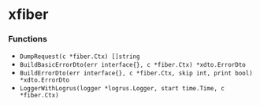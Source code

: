 # xfiber

### Functions

+ `DumpRequest(c *fiber.Ctx) []string`
+ `BuildBasicErrorDto(err interface{}, c *fiber.Ctx) *xdto.ErrorDto`
+ `BuildErrorDto(err interface{}, c *fiber.Ctx, skip int, print bool) *xdto.ErrorDto`
+ `LoggerWithLogrus(logger *logrus.Logger, start time.Time, c *fiber.Ctx)`
